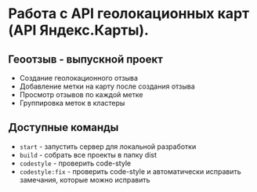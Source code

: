 # Работа с API геолокационных карт (API Яндекс.Карты). 
## Геоотзыв - выпускной проект

* Cоздание геолокационного отзыва
* Добавление метки на карту после создания отзыва
* Просмотр отзывов по каждой метке
* Группировка меток в кластеры

## Доступные команды

- `start` - запустить сервер для локальной разработки
- `build` - собрать все проекты в папку dist
- `codestyle` - проверить code-style
- `codestyle:fix` - проверить code-style и автоматически исправить замечания, которые можно исправить




